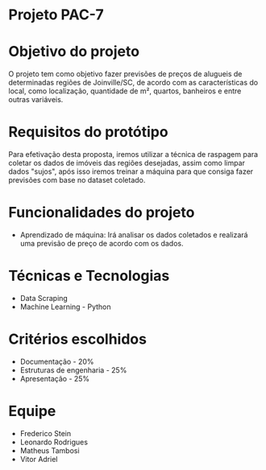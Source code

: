 # Projeto PAC-7

# Objetivo do projeto
O projeto tem como objetivo fazer previsões de preços de alugueis de determinadas regiões de Joinville/SC, de acordo com as características do local, como localização, quantidade de m², quartos, banheiros e entre outras variáveis.

# Requisitos do protótipo
Para efetivação desta proposta, iremos utilizar a técnica de raspagem para coletar os dados de imóveis das regiões desejadas, assim como limpar dados "sujos", após isso iremos treinar a máquina para que consiga fazer previsões com base no dataset coletado.

# Funcionalidades do projeto
- Aprendizado de máquina: Irá analisar os dados coletados e realizará uma previsão de preço de acordo com os dados.

# Técnicas e Tecnologias
- Data Scraping
- Machine Learning - Python

# Critérios escolhidos
- Documentação - 20%
- Estruturas de engenharia - 25%    
- Apresentação - 25%

# Equipe
- Frederico Stein
- Leonardo Rodrigues
- Matheus Tambosi
- Vitor Adriel
